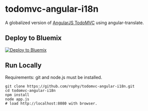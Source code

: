 # todomvc-angular-i18n

A globalized version of [AngularJS TodoMVC](https://github.com/tastejs/todomvc/tree/gh-pages/examples/angularjs) using angular-translate.

## Deploy to Bluemix

[![Deploy to Bluemix](https://bluemix.net/deploy/button.png)](https://bluemix.net/deploy)

## Run Locally

Requirements: git and node.js must be installed.

```shell
git clone https://github.com/rophy/todomvc-angular-i18n.git
cd todomvc-angular-i18n
npm install
node app.js
# load http://localhost:8080 with browser.
```
